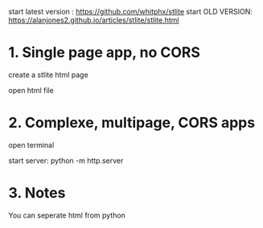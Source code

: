 start latest version : https://github.com/whitphx/stlite
start OLD VERSION: https://alanjones2.github.io/articles/stlite/stlite.html

# 1. Single page app, no CORS

create a stlite html page

open html file

# 2. Complexe, multipage, CORS apps

open terminal

start server: python -m http.server

# 3. Notes

You can seperate html from python
